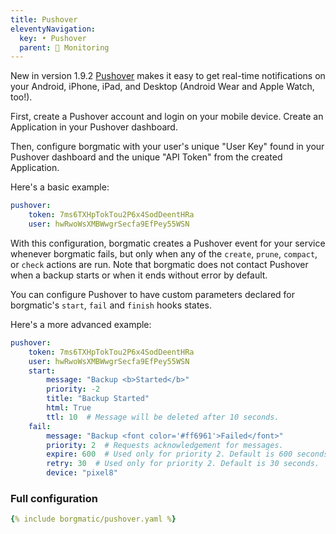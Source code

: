 ```yaml
---
title: Pushover
eleventyNavigation:
  key: • Pushover
  parent: 🚨 Monitoring
---
```

<span class="minilink minilink-addedin">New in version 1.9.2</span>
[Pushover](https://pushover.net) makes it easy to get real-time notifications 
on your Android, iPhone, iPad, and Desktop (Android Wear and Apple Watch, 
too!).

First, create a Pushover account and login on your mobile device. Create an
Application in your Pushover dashboard.

Then, configure borgmatic with your user's unique "User Key" found in your 
Pushover dashboard and the unique "API Token" from the created Application.

Here's a basic example:


```yaml
pushover:
    token: 7ms6TXHpTokTou2P6x4SodDeentHRa
    user: hwRwoWsXMBWwgrSecfa9EfPey55WSN
```


With this configuration, borgmatic creates a Pushover event for your service
whenever borgmatic fails, but only when any of the `create`, `prune`, `compact`,
or `check` actions are run. Note that borgmatic does not contact Pushover
when a backup starts or when it ends without error by default.

You can configure Pushover to have custom parameters declared for borgmatic's
`start`, `fail` and `finish` hooks states.

Here's a more advanced example:


```yaml
pushover:
    token: 7ms6TXHpTokTou2P6x4SodDeentHRa
    user: hwRwoWsXMBWwgrSecfa9EfPey55WSN
    start:
        message: "Backup <b>Started</b>"
        priority: -2
        title: "Backup Started"
        html: True
        ttl: 10  # Message will be deleted after 10 seconds.
    fail:
        message: "Backup <font color='#ff6961'>Failed</font>"
        priority: 2  # Requests acknowledgement for messages.
        expire: 600  # Used only for priority 2. Default is 600 seconds.
        retry: 30  # Used only for priority 2. Default is 30 seconds.
        device: "pixel8"
```


### Full configuration

```yaml
{% include borgmatic/pushover.yaml %}
```
